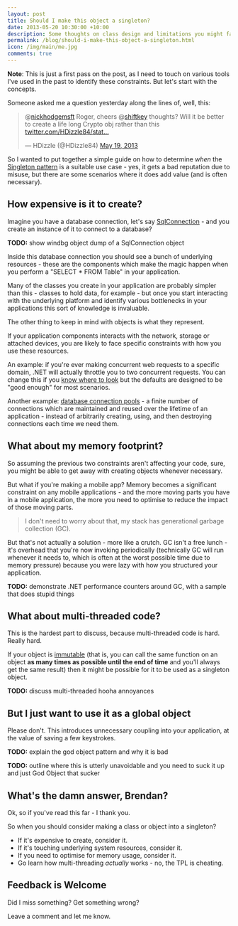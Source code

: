 ```yaml
---
layout: post
title: Should I make this object a singleton? 
date: 2013-05-20 10:30:00 +10:00
description: Some thoughts on class design and limitations you might face
permalink: /blog/should-i-make-this-object-a-singleton.html
icon: /img/main/me.jpg
comments: true
---
```


**Note**: This is just a first pass on the post, as I need to touch on various tools I've used in the past to identify these constraints. But let's start with the concepts.

Someone asked me a question yesterday along the lines of, well, this:

<blockquote class="twitter-tweet" data-conversation="none"><p>@<a href="https://twitter.com/nickhodgemsft">nickhodgemsft</a> Roger, cheers @<a href="https://twitter.com/shiftkey">shiftkey</a> thoughts? Will it be better to create a life long Crypto obj rather than this <a href="http://t.co/bn3hRIiGdt" title="http://twitter.com/HDizzle84/status/336104817707589633/photo/1">twitter.com/HDizzle84/stat…</a></p>&mdash; HDizzle (@HDizzle84) <a href="https://twitter.com/HDizzle84/status/336104817707589633">May 19, 2013</a></blockquote>
<script async src="//platform.twitter.com/widgets.js" charset="utf-8"></script>

So I wanted to put together a simple guide on how to determine *when* the [Singleton pattern](http://en.wikipedia.org/wiki/Singleton_pattern) is a suitable use case - yes, it gets a bad reputation due to misuse, but there are some scenarios where it does add value (and is often necessary).

## How expensive is it to create?

Imagine you have a database connection, let's say [SqlConnection](http://msdn.microsoft.com/en-us/library/system.data.sqlclient.sqlconnection.aspx) - and you create an instance of it to connect to a database?

**TODO:** show windbg object dump of a SqlConnection object

Inside this database connection you should see a bunch of underlying resources - these are the components which make the magic happen when you perform a "SELECT * FROM Table" in your application.

Many of the classes you create in your application are probably simpler than this - classes to hold data, for example - but once you start interacting with the underlying platform and identify various bottlenecks in your applications this sort of knowledge is invaluable.

The other thing to keep in mind with objects is what they represent. 

If your application components interacts with the network, storage or attached devices, you are likely to face specific constraints with how you use these resources. 

An example: if you're ever making concurrent web requests to a specific domain, .NET will actually throttle you to two concurrent requests. You can change this if you [know where to look](http://msdn.microsoft.com/en-us/library/fb6y0fyc.aspx) but the defaults are designed to be "good enough" for most scenarios.

Another example: [database connection pools](http://msdn.microsoft.com/en-us/library/8xx3tyca.aspx) - a finite number of connections which are maintained and reused over the lifetime of an application - instead of arbitrarily creating, using, and then destroying connections each time we need them. 

## What about my memory footprint?

So assuming the previous two constraints aren't affecting your code, sure, you might be able to get away with creating objects whenever necessary.

But what if you're making a mobile app? Memory becomes a significant constraint on any mobile applications - and the more moving parts you have in a mobile application, the more you need to optimise to reduce the impact of those moving parts.

> I don't need to worry about that, my stack has generational garbage collection (GC).

But that's not actually a solution - more like a crutch. GC isn't a free lunch - it's overhead that you're now invoking periodically (technically GC will run whenever it needs to, which is often at the worst possible time due to memory pressure) because you were lazy with how you structured your application. 

**TODO:** demonstrate .NET performance counters around GC, with a sample that does stupid things

## What about multi-threaded code?

This is the hardest part to discuss, because multi-threaded code is hard. Really hard.

If your object is [immutable](http://en.wikipedia.org/wiki/Immutable_object) (that is, you can call the same function on an object **as many times as possible until the end of time** and you'll always get the same result) then it might be possible for it to be used as a singleton object.

**TODO:** discuss multi-threaded hooha annoyances

## But I just want to use it as a global object

Please don't. This introduces unnecessary coupling into your application, at the value of saving a few keystrokes.

**TODO:** explain the god object pattern and why it is bad

**TODO:** outline where this is utterly unavoidable and you need to suck it up and just God Object that sucker

## What's the damn answer, Brendan?

Ok, so if you've read this far - I thank you.

So when you should consider making a class or object into a singleton?

 - If it's expensive to create, consider it.
 - If it's touching underlying system resources, consider it.
 - If you need to optimise for memory usage, consider it.
 - Go learn how multi-threading *actually* works - no, the TPL is cheating.

## Feedback is Welcome

Did I miss something? Get something wrong? 

Leave a comment and let me know.
